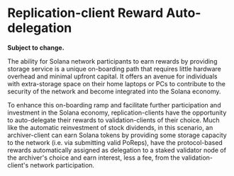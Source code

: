 # Replication-client Reward Auto-delegation

**Subject to change.**

The ability for Solana network participants to earn rewards by providing storage service is a unique on-boarding path that requires little hardware overhead and minimal upfront capital. It offers an avenue for individuals with extra-storage space on their home laptops or PCs to contribute to the security of the network and become integrated into the Solana economy.

To enhance this on-boarding ramp and facilitate further participation and investment in the Solana economy, replication-clients have the opportunity to auto-delegate their rewards to validation-clients of their choice. Much like the automatic reinvestment of stock dividends, in this scenario, an archiver-client can earn Solana tokens by providing some storage capacity to the network \(i.e. via submitting valid PoReps\), have the protocol-based rewards automatically assigned as delegation to a staked validator node of the archiver's choice and earn interest, less a fee, from the validation-client's network participation.

